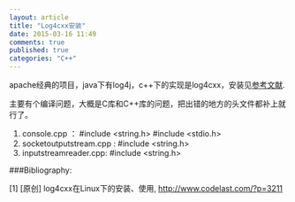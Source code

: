 ```yaml
---
layout: article
title: "Log4cxx安装"
date: 2015-03-16 11:49
comments: true
published: true
categories: "C++"
---
```

  apache经典的项目，java下有log4j，c++下的实现是log4cxx，安装见[参考文献][1].

  主要有个编译问题，大概是C库和C++库的问题，把出错的地方的头文件都补上就行了。

1. console.cpp ： #include <string.h> #include <stdio.h>
2. socketoutputstream.cpp : #include <string.h>
3. inputstreamreader.cpp: #include <string.h>


[1]: http://www.codelast.com/?p=3211   "[原创] 	log4cxx在Linux下的安装、使用"

###Bibliography:

  \[1] [原创] 	log4cxx在Linux下的安装、使用, <http://www.codelast.com/?p=3211>
